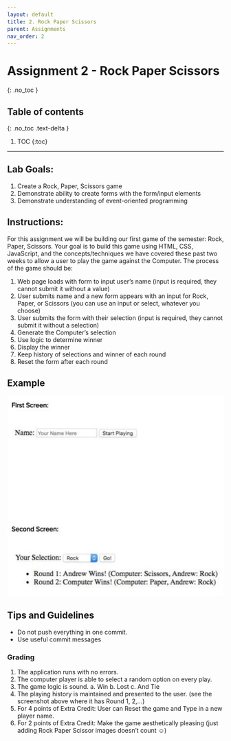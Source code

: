```yaml
---
layout: default
title: 2. Rock Paper Scissors
parent: Assignments
nav_order: 2
---
```

# Assignment 2 - Rock Paper Scissors
{: .no_toc }

## Table of contents
{: .no_toc .text-delta }

1. TOC
{:toc}

---

## Lab Goals:
1. Create a Rock, Paper, Scissors game
2. Demonstrate ability to create forms with the form/input elements
3. Demonstrate understanding of event-oriented programming

## Instructions:
For this assignment we will be building our first game of the semester: Rock, Paper, Scissors. Your
goal is to build this game using HTML, CSS, JavaScript, and the concepts/techniques we have covered
these past two weeks to allow a user to play the game against the Computer. The process of the game
should be:
1. Web page loads with form to input user’s name (input is required, they cannot submit it without a value)
2. User submits name and a new form appears with an input for Rock, Paper, or Scissors (you can use an input or select, whatever you choose)
3. User submits the form with their selection (input is required, they cannot submit it without a selection)
4. Generate the Computer’s selection
5. Use logic to determine winner
6. Display the winner
7. Keep history of selections and winner of each round
8. Reset the form after each round

## Example
![example image](assets/example.png)

## Tips and Guidelines
* Do not push everything in one commit.
* Use useful commit messages

### Grading
1. The application runs with no errors.
2. The computer player is able to select a random option on every play.
3. The game logic is sound.
  a. Win
  b. Lost
  c. And Tie
4. The playing history is maintained and presented to the user. (see the screenshot above where it has Round 1, 2,…)
5. For 4 points of Extra Credit: User can Reset the game and Type in a new player name.
6. For 2 points of Extra Credit: Make the game aesthetically pleasing (just adding Rock Paper Scissor images doesn’t count ☺)
